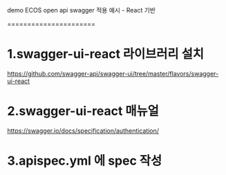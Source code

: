 demo 
ECOS open api swagger 적용 예시 - React 기반


======================

# 1.swagger-ui-react 라이브러리 설치
https://github.com/swagger-api/swagger-ui/tree/master/flavors/swagger-ui-react

# 2.swagger-ui-react 매뉴얼
https://swagger.io/docs/specification/authentication/

# 3.apispec.yml 에 spec 작성 